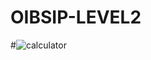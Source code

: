 # OIBSIP-LEVEL2
#![calculator](https://user-images.githubusercontent.com/81728283/224354534-ebf3f836-a4b5-480c-890e-8418e8edbf2a.png)

